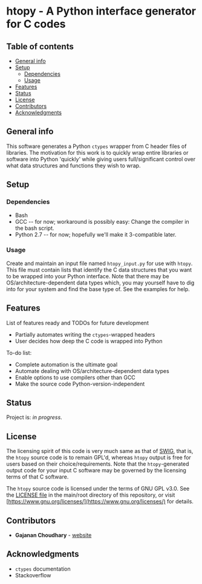 # htopy - A Python interface generator for C codes

## Table of contents
* [General info](#general-info)
* [Setup](#setup)
    * [Dependencies](#dependencies)
    * [Usage](#usage)
* [Features](#features)
* [Status](#status)
* [License](#license)
* [Contributors](#contributors)
* [Acknowledgments](#acknowledgments)

## General info
This software generates a Python `ctypes` wrapper from C header files of
libraries. The motivation for this work is to quickly wrap entire libraries or
software into Python 'quickly' while giving users full/significant control over
what data structures and functions they wish to wrap.

## Setup
### Dependencies
* Bash
* GCC -- for now; workaround is possibly easy: Change the compiler in the bash script.
* Python 2.7 -- for now; hopefully we'll make it 3-compatible later.

### Usage
Create and maintain an input file named `htopy_input.py` for use with `htopy`.
This file must contain lists that identify the C data structures that you want
to be wrapped into your Python interface. Note that there may be
OS/architecture-dependent data types which, you may yourself have to dig into
for your system and find the base type of. See the examples for help.

## Features
List of features ready and TODOs for future development
* Partially automates writing the `ctypes`-wrapped headers
* User decides how deep the C code is wrapped into Python

To-do list:
* Complete automation is the ultimate goal
* Automate dealing with OS/architecture-dependent data types
* Enable options to use compilers other than GCC
* Make the source code Python-version-independent

## Status
Project is: _in progress_.

## License
The licensing spirit of this code is very much same as that of
[SWIG](http://www.swig.org/legal.html), that is, the `htopy` source code is to
remain GPL'd, whereas `htopy` output is free for users based on their
choice/requirements. Note that the `htopy`-generated output code for your input
C software may be governed by the licensing terms of that C software.

The `htopy` source code is licensed under the terms of GNU GPL v3.0. See the
[LICENSE file](https://github.com/gajanan-choudhary/htopy/blob/master/LICENSE)
in the main/root directory of this repository, or visit
[https://www.gnu.org/licenses/](https://www.gnu.org/licenses/) for details.

## Contributors
* **Gajanan Choudhary** - [website](https://users.oden.utexas.edu/~gajanan/)

## Acknowledgments
* `ctypes` documentation
* Stackoverflow

